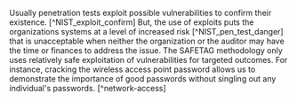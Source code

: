
Usually penetration tests exploit possible vulnerabilities to confirm their existence. [^NIST_exploit_confirm] But, the use of exploits puts the organizations systems at a level of increased risk [^NIST_pen_test_danger] that is unacceptable when neither the organization or the auditor may have the time or finances to address the issue. The SAFETAG methodology only uses relatively safe exploitation of vulnerabilities for targeted outcomes. For instance, cracking the wireless access point password allows us to demonstrate the importance of good passwords without singling out any individual's passwords. [^network-access]
